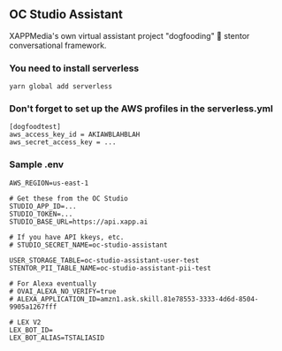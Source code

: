 ## OC Studio Assistant

XAPPMedia's own virtual assistant project "dogfooding" 📣 stentor conversational framework.

### You need to install serverless

```
yarn global add serverless
```

### Don't forget to set up the AWS profiles in the serverless.yml

```
[dogfoodtest]
aws_access_key_id = AKIAWBLAHBLAH
aws_secret_access_key = ...
```

### Sample .env

```
AWS_REGION=us-east-1

# Get these from the OC Studio
STUDIO_APP_ID=...
STUDIO_TOKEN=...
STUDIO_BASE_URL=https://api.xapp.ai

# If you have API kkeys, etc.
# STUDIO_SECRET_NAME=oc-studio-assistant

USER_STORAGE_TABLE=oc-studio-assistant-user-test
STENTOR_PII_TABLE_NAME=oc-studio-assistant-pii-test

# For Alexa eventually
# OVAI_ALEXA_NO_VERIFY=true
# ALEXA_APPLICATION_ID=amzn1.ask.skill.81e78553-3333-4d6d-8504-9905a1267fff

# LEX V2
LEX_BOT_ID=
LEX_BOT_ALIAS=TSTALIASID
```
